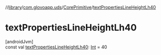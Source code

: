 //[library](../../../index.md)/[com.glovoapp.uds](../index.md)/[CorePrimitive](index.md)/[textPropertiesLineHeightLh40](text-properties-line-height-lh40.md)

# textPropertiesLineHeightLh40

[androidJvm]\
const val [textPropertiesLineHeightLh40](text-properties-line-height-lh40.md): [Int](https://kotlinlang.org/api/latest/jvm/stdlib/kotlin/-int/index.html) = 40
